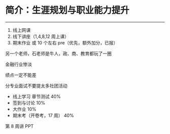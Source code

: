 # 简介：生涯规划与职业能力提升

---

<T color="green" text="选修" />
<T color="purple" text="考查" />
<T color="gray" text="学分 1.5" />

1. 线上网课
2. 线下讲座（1,4,8,12 周上课）
3. 期末作业 或 10 个左右 pre（优先，额外加分，已报）

另一个老师，石老师是牛人，政、商、教育都玩了一圈

金融行业惨淡

绩点一定不能差

分专业面试不要提太多社团活动

- 线上学习 章节测试 40%
- 签到与讨论 10%
- 大作业 10%
- 期末考（开卷考，17 周） 40%

第 8 周讲 PPT

